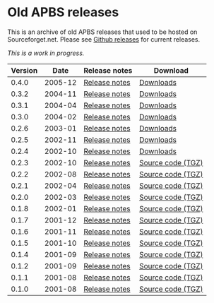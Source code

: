# Old APBS releases

This is an archive of old APBS releases that used to be hosted on Sourceforget.net.
Please see [Github releases](https://github.com/Electrostatics/apbs/releases) for current releases.

*This is a work in progress.*

| Version | Date | Release notes | Download |
| ------- | ---- | ------------- | -------- |
| 0.4.0 | 2005-12 | [Release notes](https://apbs.readthedocs.io/en/latest/releases.html#apbs-0-4-0-dec-2005) | [Downloads](0.4.0/) |
| 0.3.2 | 2004-11 | [Release notes](https://apbs.readthedocs.io/en/latest/releases.html#apbs-0-3-2-nov-2004) | [Downloads](0.3.2/) |
| 0.3.1 | 2004-04 | [Release notes](https://apbs.readthedocs.io/en/latest/releases.html#apbs-0-3-1-apr-2004) | [Downloads](0.3.1/) |
| 0.3.0 | 2004-02 | [Release notes](https://apbs.readthedocs.io/en/latest/releases.html#apbs-0-3-0-feb-2004) | [Downloads](0.3.0/) |
| 0.2.6 | 2003-01 | [Release notes](https://apbs.readthedocs.io/en/latest/releases.html#apbs-0-2-6-jan-2003) | [Downloads](0.2.6/) |
| 0.2.5 | 2002-11 | [Release notes](https://apbs.readthedocs.io/en/latest/releases.html#apbs-0-2-5-nov-2002) | [Downloads](0.2.5/) |
| 0.2.4 | 2002-10 | [Release notes](https://apbs.readthedocs.io/en/latest/releases.html#apbs-0-2-4-oct-2002) | [Downloads](0.2.4/) |
| 0.2.3 | 2002-10 | [Release notes](https://apbs.readthedocs.io/en/latest/releases.html#apbs-0-2-3-oct-2002) | [Source code (TGZ)](apbs-0.2.3.tar.gz) |
| 0.2.2 | 2002-08 | [Release notes](https://apbs.readthedocs.io/en/latest/releases.html#apbs-0-2-2-aug-2002) | [Source code (TGZ)](apbs-0.2.2.tar.gz) |
| 0.2.1 | 2002-04 | [Release notes](https://apbs.readthedocs.io/en/latest/releases.html#apbs-0-2-1-apr-2002) | [Source code (TGZ)](apbs-0.2.1.tar.gz) |
| 0.2.0 | 2002-03 | [Release notes](https://apbs.readthedocs.io/en/latest/releases.html#apbs-0-2-0-mar-2002) | [Source code (TGZ)](apbs-0.2.0.tar.gz) |
| 0.1.8 | 2002-01 | [Release notes](https://apbs.readthedocs.io/en/latest/releases.html#apbs-0-1-8-jan-2002) | [Source code (TGZ)](apbs-0.1.8.tar.gz) |
| 0.1.7 | 2001-12 | [Release notes](https://apbs.readthedocs.io/en/latest/releases.html#apbs-0-1-7-dec-2001) | [Source code (TGZ)](apbs-0.1.7.tar.gz) |
| 0.1.6 | 2001-11 | [Release notes](https://apbs.readthedocs.io/en/latest/releases.html#apbs-0-1-6-nov-2001) | [Source code (TGZ)](apbs-0.1.6.tar.gz) |
| 0.1.5 | 2001-10 | [Release notes](https://apbs.readthedocs.io/en/latest/releases.html#apbs-0-1-5-oct-2001) | [Source code (TGZ)](apbs-0.1.5.tar.gz) |
| 0.1.4 | 2001-09 | [Release notes](https://apbs.readthedocs.io/en/latest/releases.html#apbs-0-1-4-sep-2001) | [Source code (TGZ)](apbs-0.1.4.tar.gz) |
| 0.1.2 | 2001-09 | [Release notes](https://apbs.readthedocs.io/en/latest/releases.html#apbs-0-1-2-sep-2001) | [Source code (TGZ)](apbs-0.1.2.tar.gz) |
| 0.1.1 | 2001-08 | [Release notes](https://apbs.readthedocs.io/en/latest/releases.html#apbs-0-1-1-aug-2001) | [Source code (TGZ)](apbs-0.1.1.tar.gz) |
| 0.1.0 | 2001-08 | [Release notes](https://sourceforge.net/projects/apbs/files/apbs/apbs-0.1.0/) | [Source code (TGZ)](apbs-0.1.0.tar.gz) |
